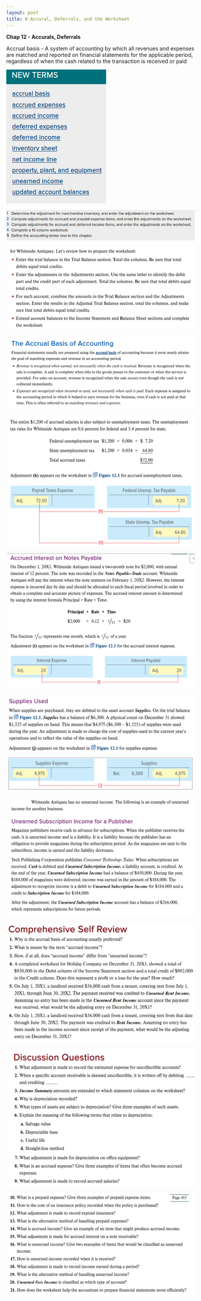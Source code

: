```yaml
---
layout: post
title: K-Accural, Deferrals, and the Worksheet
--- 
```


**Chap 12 - Accurals, Deferrals**


Accrual basis - A system of accounting by which all revenues and expenses are matched and reported on financial statements for the applicable period, regardless of when the cash related to the transaction is received or paid

![](/assets/mc-graw-accounting-course/chap12-accurals/terms1.png)

![](/assets/mc-graw-accounting-course/chap12-accurals/1-objectives.png)

![](/assets/mc-graw-accounting-course/chap12-accurals/2.steps.bal.adjustments.png)

![](/assets/mc-graw-accounting-course/chap12-accurals/3.accrual.act.png)

![](/assets/mc-graw-accounting-course/chap12-accurals/4.fed.state.employee.accrued.tax.png)

![](/assets/mc-graw-accounting-course/chap12-accurals/5.accrued.interest.on.notes.payable.png)

![](/assets/mc-graw-accounting-course/chap12-accurals/6.accrued.prepaid.exp.ex.supplies.png)

![](/assets/mc-graw-accounting-course/chap12-accurals/7.unearned.income.4.publishing.example.png)

![](/assets/mc-graw-accounting-course/chap12-accurals/8.over.all.review.png)

![](/assets/mc-graw-accounting-course/chap12-accurals/9.questions1-9.png)

![](/assets/mc-graw-accounting-course/chap12-accurals/10.questions10-19.png)

